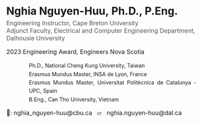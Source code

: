 <h1 style="margin-bottom: 5px; font-size: 28px;">
    <span style="display: inline-block;">Nghia Nguyen-Huu,</span>
    <span style="display: inline-block;">Ph.D., P.Eng.</span>
</h1>

<p style="margin-top: 0; font-size: 16px; color: #555;">
    Engineering Instructor, Cape Breton University <br>
    Adjunct Faculty, Electrical and Computer Engineering Department, Dalhousie University
</p>

<p style="font-size: 16px; margin-top: 0px;">
    2023 Engineering Award, Engineers Nova Scotia
</p>

<!-- Reformatted education info without bullets -->
<p style="margin-left: 60px; text-align: justify; line-height: 1.6;">
    Ph.D., National Cheng Kung University, Taiwan <br>
    Erasmus Mundus Master, INSA de Lyon, France <br>
    Erasmus Mundus Master, Universitat Politècnica de Catalunya - UPC, Spain <br>
    B.Eng., Can Tho University, Vietnam
</p>

<!-- Email section well-formatted -->
<p style="font-size: 16px; margin-top: 10px;">
    📩:
    <a href="mailto:nghia_nguyen-huu@cbu.ca" style="color: inherit; font-weight: normal; text-decoration: none;">
        nghia_nguyen-huu@cbu.ca
    </a>
    <span style="font-size: 14px; color: #555; margin: 0 8px;">or</span>
    <a href="mailto:nghia.nguyen-huu@dal.ca" style="color: inherit; font-weight: normal; text-decoration: none;">
        nghia.nguyen-huu@dal.ca
    </a>
</p>
